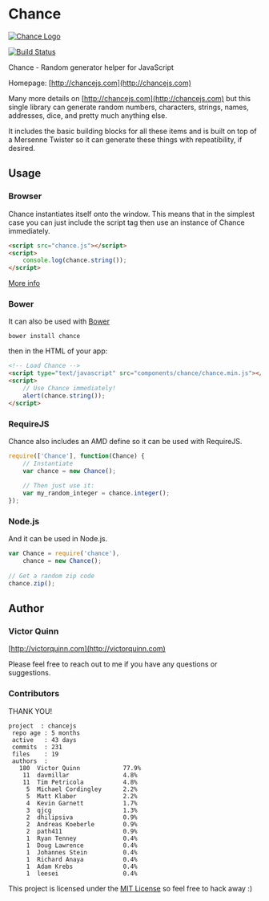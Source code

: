 # Chance

[![Chance Logo](http://chancejs.com/logo.png)](http://chancejs.com)

[![Build Status](https://travis-ci.org/victorquinn/chancejs.png)](https://travis-ci.org/victorquinn/chancejs)

Chance - Random generator helper for JavaScript

Homepage: [http://chancejs.com](http://chancejs.com)

Many more details on [http://chancejs.com](http://chancejs.com) but this single
library can generate random numbers, characters, strings, names, addresses,
dice, and pretty much anything else.

It includes the basic building blocks for all these items and is built on top
of a Mersenne Twister so it can generate these things with repeatibility, if
desired.

## Usage

### Browser

Chance instantiates itself onto the window. This means that in the simplest case you can just include the script tag then use an instance of Chance immediately.

```html
<script src="chance.js"></script>
<script>
    console.log(chance.string());
</script>
```

[More info](http://chancejs.com#browser)

### Bower

It can also be used with [Bower](http://bower.io)

```
bower install chance
```

then in the HTML of your app:

```html
<!-- Load Chance -->
<script type="text/javascript" src="components/chance/chance.min.js"></script>
<script>
    // Use Chance immediately!
    alert(chance.string());
</script>
```

### RequireJS

Chance also includes an AMD define so it can be used with RequireJS.

```js
require(['Chance'], function(Chance) {
    // Instantiate
    var chance = new Chance();
   
    // Then just use it:
    var my_random_integer = chance.integer();
});
```

### Node.js

And it can be used in Node.js.

```js
var Chance = require('chance'),
    chance = new Chance();
    
// Get a random zip code
chance.zip();
```

## Author
### Victor Quinn
[http://victorquinn.com](http://victorquinn.com)

Please feel free to reach out to me if you have any questions or suggestions.

### Contributors

THANK YOU!

```
project  : chancejs
 repo age : 5 months
 active   : 43 days
 commits  : 231
 files    : 19
 authors  :
   180	Victor Quinn            77.9%
    11	davmillar               4.8%
    11	Tim Petricola           4.8%
     5	Michael Cordingley      2.2%
     5	Matt Klaber             2.2%
     4	Kevin Garnett           1.7%
     3	qjcg                    1.3%
     2	dhilipsiva              0.9%
     2	Andreas Koeberle        0.9%
     2	path411                 0.9%
     1	Ryan Tenney             0.4%
     1	Doug Lawrence           0.4%
     1	Johannes Stein          0.4%
     1	Richard Anaya           0.4%
     1	Adam Krebs              0.4%
     1	leesei                  0.4%
```

This project is licensed under the [MIT License](http://en.wikipedia.org/wiki/MIT_License) so feel free to hack away :)

